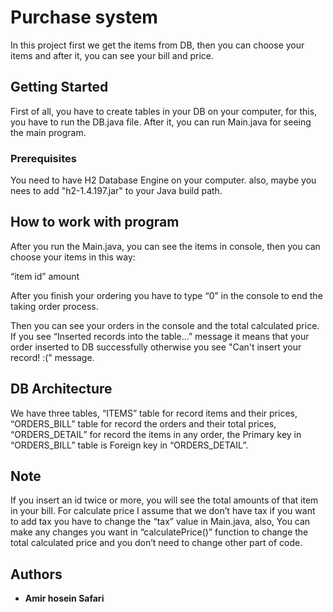 # Purchase system

In this project first we get the items from DB, then you can choose your items and after it, you can see your bill and price.

## Getting Started

First of all, you have to create tables in your DB on your computer, for this, you have to run the DB.java file.
After it, you can run Main.java for seeing the main program.

### Prerequisites

You need to have H2 Database Engine on your computer. also, maybe you nees to add "h2-1.4.197.jar" to your Java build path.


## How to work with program

After you run the Main.java, you can see the items in console, then you can choose your items in this way:

“item id” amount

After you finish your ordering you have to type “0” in the console to end the taking order process.

Then you can see your orders in the console and the total calculated price.
If you see “Inserted records into the table...” message it means that your order inserted to DB successfully otherwise you see "Can't insert your record! :(" message.

## DB Architecture

We have three tables, “ITEMS” table for record items and their prices, “ORDERS_BILL” table for record the orders and their total prices, “ORDERS_DETAIL” for record the items in any order, the Primary key in “ORDERS_BILL” table is Foreign key in “ORDERS_DETAIL”.

## Note

If you insert an id twice or more, you will see the total amounts of that item in your bill.
For calculate price I assume that we don’t have tax if you want to add tax you have to change the “tax” value in Main.java, also,
You can make any changes you want in “calculatePrice()” function to change the total calculated price and you don’t need to change other part of code.
## Authors

* **Amir hosein Safari** 


